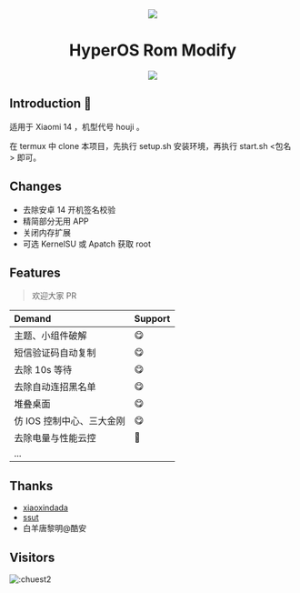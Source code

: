 <div align="center">
<a href="https://github.com/anuraghazra/github-readme-stats">
  <img align="center" src="https://github-readme-stats.vercel.app/api?username=chuest2" />
</a>
<h1 align="center">HyperOS Rom Modify</h1>
<img src="https://v2.jinrishici.com/one.svg?font-size=24&spacing=2&color=Black">
</div>

## Introduction 👋

适用于 Xiaomi 14 ，机型代号 houji 。

在 termux 中 clone 本项目，先执行 setup.sh 安装环境，再执行 start.sh <包名> 即可。

## Changes

- 去除安卓 14 开机签名校验
- 精简部分无用 APP
- 关闭内存扩展
- 可选 KernelSU 或 Apatch 获取 root

## Features

> 欢迎大家 PR

| Demand | Support |
| :----- | :------ |
| 主题、小组件破解 | 😋 |
| 短信验证码自动复制 | 😋 |
| 去除 10s 等待 | 😋 |
| 去除自动连招黑名单 | 😋 |
| 堆叠桌面 | 😋 |
| 仿 IOS 控制中心、三大金刚 | 😋 |
| 去除电量与性能云控 | 🚧 |
| ... |  |


## Thanks

- [xiaoxindada](https://github.com/xiaoxindada/SGSI-build-tool)
- [ssut](https://github.com/ssut/payload-dumper-go)
- 白羊唐黎明@酷安

## Visitors

![:chuest2](https://count.getloli.com/get/@:chuest2)
